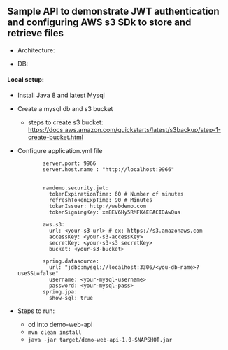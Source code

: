 ## Sample API to demonstrate JWT authentication and configuring AWS s3 SDk to store and retrieve files

* Architecture:


* DB:


#### Local setup:

* Install Java 8 and latest Mysql

* Create a mysql db and s3 bucket
    * steps to create s3 bucket: https://docs.aws.amazon.com/quickstarts/latest/s3backup/step-1-create-bucket.html
* Configure application.yml file
    ```
            server.port: 9966
            server.host.name : "http://localhost:9966"
            
            
            ramdemo.security.jwt:
              tokenExpirationTime: 60 # Number of minutes
              refreshTokenExpTime: 90 # Minutes
              tokenIssuer: http://webdemo.com
              tokenSigningKey: xm8EV6Hy5RMFK4EEACIDAwQus
            
            aws.s3:
              url: <your-s3-url> # ex: https://s3.amazonaws.com
              accessKey: <your-s3-accessKey>
              secretKey: <your-s3-s3 secretKey>
              bucket: <your-s3-bucket>
            
            spring.datasource:
              url: "jdbc:mysql://localhost:3306/<you-db-name>?useSSL=false"
              username: <your-mysql-username>
              password: <your-mysql-pass>
            spring.jpa:
              show-sql: true
    ```

* Steps to run:
    * cd into demo-web-api
    * `mvn clean install`
    * `java -jar target/demo-web-api-1.0-SNAPSHOT.jar`
